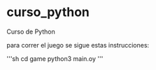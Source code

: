 # curso_python

Curso de Python

para correr el juego se sigue estas instrucciones:

'''sh
cd game
python3 main.oy
'''

#
